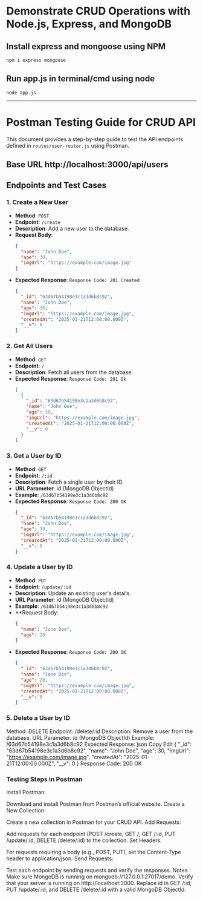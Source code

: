 # Demonstrate CRUD Operations with Node.js, Express, and MongoDB

## Install express and mongoose using NPM
```
npm i express mongoose
```
## Run app.js in terminal/cmd using node
```
node app.js
```
---
# Postman Testing Guide for CRUD API

This document provides a step-by-step guide to test the API endpoints defined in `routes/user-router.js` using Postman.

## Base URL http://localhost:3000/api/users

## Endpoints and Test Cases

### **1. Create a New User**
- **Method**: `POST`
- **Endpoint**: `/create`
- **Description**: Add a new user to the database.
- **Request Body**:
  ```json
  {
    "name": "John Doe",
    "age": 30,
    "imgUrl": "https://example.com/image.jpg"
  }
  ```
- **Expected Response**: `Response Code: 201 Created`
  ```json
  {
    "_id": "63d67b54198e3c1a3d6b8c92",
    "name": "John Doe",
    "age": 30,
    "imgUrl": "https://example.com/image.jpg",
    "createdAt": "2025-01-21T12:00:00.000Z",
    "__v": 0
  }
  ```
  
### **2. Get All Users**
- **Method**: `GET`
- **Endpoint**: `/`
- **Description**: Fetch all users from the database.
- **Expected Response**:
  `Response Code: 201 Ok`
  ```json
  [
    {
      "_id": "63d67b54198e3c1a3d6b8c92",
      "name": "John Doe",
      "age": 30,
      "imgUrl": "https://example.com/image.jpg",
      "createdAt": "2025-01-21T12:00:00.000Z",
      "__v": 0
    }
  ]
  ```
  
### **3. Get a User by ID**
- **Method**: `GET`
- **Endpoint**: `/:id`
- **Description**: Fetch a single user by their ID.
- **URL Parameter**: id (MongoDB ObjectId)
- **Example**: `/63d67b54198e3c1a3d6b8c92`
- **Expected Response**:
  `Response Code: 200 OK`
  ```json
  {
    "_id": "63d67b54198e3c1a3d6b8c92",
    "name": "John Doe",
    "age": 30,
    "imgUrl": "https://example.com/image.jpg",
    "createdAt": "2025-01-21T12:00:00.000Z",
    "__v": 0
  }
  ```

### **4. Update a User by ID**
- **Method**: `PUT`
- **Endpoint**: `/update/:id`
- **Description**: Update an existing user's details.
- **URL Parameter**: id (MongoDB ObjectId)
- **Example**: `/63d67b54198e3c1a3d6b8c92`
- **Request Body:
  ```json
  {
    "name": "Jane Doe",
    "age": 28
  }
  ```
- **Expected Response**:
  `Response Code: 200 OK`
  ```json
  {
    "_id": "63d67b54198e3c1a3d6b8c92",
    "name": "Jane Doe",
    "age": 28,
    "imgUrl": "https://example.com/image.jpg",
    "createdAt": "2025-01-21T12:00:00.000Z",
    "__v": 0
  }
  ```

### **5. Delete a User by ID**
Method: DELETE
Endpoint: /delete/:id
Description: Remove a user from the database.
URL Parameter: id (MongoDB ObjectId)
Example: /63d67b54198e3c1a3d6b8c92
Expected Response:
json
Copy
Edit
{
  "_id": "63d67b54198e3c1a3d6b8c92",
  "name": "John Doe",
  "age": 30,
  "imgUrl": "https://example.com/image.jpg",
  "createdAt": "2025-01-21T12:00:00.000Z",
  "__v": 0
}
Response Code: 200 OK

### **Testing Steps in Postman**
Install Postman:

Download and install Postman from Postman’s official website.
Create a New Collection:

Create a new collection in Postman for your CRUD API.
Add Requests:

Add requests for each endpoint (POST /create, GET /, GET /:id, PUT /update/:id, DELETE /delete/:id) to the collection.
Set Headers:

For requests requiring a body (e.g., POST, PUT), set the Content-Type header to application/json.
Send Requests:

Test each endpoint by sending requests and verify the responses.
Notes
Make sure MongoDB is running on mongodb://127.0.0.1:27017/demo.
Verify that your server is running on http://localhost:3000.
Replace id in GET /:id, PUT /update/:id, and DELETE /delete/:id with a valid MongoDB ObjectId.

